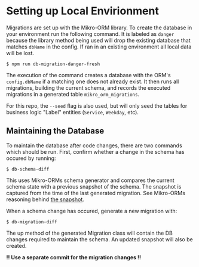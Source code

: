 # Setting up Local Envirionment
Migrations are set up with the Mikro-ORM library. To create the database in your environment run the following command. It is labeled as `danger` because the library method being used will drop the existing database that matches `dbName` in the config. If ran in an existing environment all local data will be lost. 

```$ npm run db-migration-danger-fresh```

The execution of the command creates a database with the ORM's `config.dbName` if a matching one does not already exist. It then runs all migrations, building the current schema, and records the executed migrations in a generated table `mikro_orm_migrations`. 

For this repo, the `--seed` flag is also used, but will only seed the tables for business logic "Label" entities (`Service`, `Weekday`, etc). 

## Maintaining the Database
To maintain the database after code changes, there are two commands which should be run. First, confirm whether a change in the schema has occured by running:

```$ db-schema-diff```

This uses Mikro-ORMs schema generator and compares the current schema state with a previous snapshot of the schema. The snapshot is captured from the time of the last generated migration. See Mikro-ORMs reasoning behind [the snapshot](https://mikro-orm.io/docs/migrations#snapshots). 

When a schema change has occured, generate a new migration with:

```$ db-migration-diff```

The up method of the generated Migration class will contain the DB changes required to maintain the schema. An updated snapshot will also be created.

**!! Use a separate commit for the migration changes !!**

